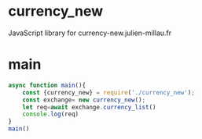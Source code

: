 # currency_new
JavaScript library for currency-new.julien-millau.fr
# main
```js
async function main(){
    const {currency_new} = require('./currency_new');
    const exchange= new currency_new();
    let req=await exchange.currency_list()
    console.log(req)
}
main()
```
